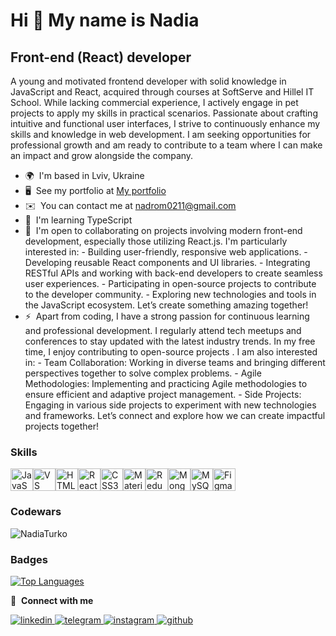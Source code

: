 Hi 👋 My name is Nadia
=============================================================================================================================

Front-end (React) developer
---------------------------

A young and motivated frontend developer with solid knowledge in JavaScript and React, acquired through courses at SoftServe and Hillel IT School. While lacking commercial experience, I actively engage in pet projects to apply my skills in practical scenarios. Passionate about crafting intuitive and functional user interfaces, I strive to continuously enhance my skills and knowledge in web development. I am seeking opportunities for professional growth and am ready to contribute to a team where I can make an impact and grow alongside the company.

* 🌍  I'm based in Lviv, Ukraine
* 🖥️  See my portfolio at [My portfolio](http://nadiaturko.github.io/portfolio/)
* ✉️  You can contact me at [nadrom0211@gmail.com](mailto:nadrom0211@gmail.com)
* 🧠  I'm learning TypeScript
* 🤝  I'm open to collaborating on projects involving modern front-end development, especially those utilizing React.js. I'm particularly interested in: - Building user-friendly, responsive web applications. - Developing reusable React components and UI libraries. - Integrating RESTful APIs and working with back-end developers to create seamless user experiences. - Participating in open-source projects to contribute to the developer community. - Exploring new technologies and tools in the JavaScript ecosystem. Let’s create something amazing together!
* ⚡  Apart from coding, I have a strong passion for continuous learning and professional development. I regularly attend tech meetups and conferences to stay updated with the latest industry trends. In my free time, I enjoy contributing to open-source projects . I am also interested in: - Team Collaboration: Working in diverse teams and bringing different perspectives together to solve complex problems. - Agile Methodologies: Implementing and practicing Agile methodologies to ensure efficient and adaptive project management. - Side Projects: Engaging in various side projects to experiment with new technologies and frameworks. Let’s connect and explore how we can create impactful projects together!

### Skills


<p align="left">
<a href="https://developer.mozilla.org/en-US/docs/Web/JavaScript" target="_blank" rel="noreferrer"><img src="https://raw.githubusercontent.com/danielcranney/readme-generator/main/public/icons/skills/javascript-colored.svg" width="36" height="36" alt="JavaScript" /></a><a href="https://code.visualstudio.com/" target="_blank" rel="noreferrer"><img src="https://raw.githubusercontent.com/danielcranney/readme-generator/main/public/icons/skills/visualstudiocode.svg" width="36" height="36" alt="VS Code" /></a><a href="https://developer.mozilla.org/en-US/docs/Glossary/HTML5" target="_blank" rel="noreferrer"><img src="https://raw.githubusercontent.com/danielcranney/readme-generator/main/public/icons/skills/html5-colored.svg" width="36" height="36" alt="HTML5" /></a><a href="https://reactjs.org/" target="_blank" rel="noreferrer"><img src="https://raw.githubusercontent.com/danielcranney/readme-generator/main/public/icons/skills/react-colored.svg" width="36" height="36" alt="React" /></a><a href="https://www.w3.org/TR/CSS/#css" target="_blank" rel="noreferrer"><img src="https://raw.githubusercontent.com/danielcranney/readme-generator/main/public/icons/skills/css3-colored.svg" width="36" height="36" alt="CSS3" /></a><a href="https://mui.com/" target="_blank" rel="noreferrer"><img src="https://raw.githubusercontent.com/danielcranney/readme-generator/main/public/icons/skills/materialui-colored.svg" width="36" height="36" alt="Material UI" /></a><a href="https://redux.js.org/" target="_blank" rel="noreferrer"><img src="https://raw.githubusercontent.com/danielcranney/readme-generator/main/public/icons/skills/redux-colored.svg" width="36" height="36" alt="Redux" /></a><a href="https://www.mongodb.com/" target="_blank" rel="noreferrer"><img src="https://raw.githubusercontent.com/danielcranney/readme-generator/main/public/icons/skills/mongodb-colored.svg" width="36" height="36" alt="MongoDB" /></a><a href="https://www.mysql.com/" target="_blank" rel="noreferrer"><img src="https://raw.githubusercontent.com/danielcranney/readme-generator/main/public/icons/skills/mysql-colored.svg" width="36" height="36" alt="MySQL" /></a><a href="https://www.figma.com/" target="_blank" rel="noreferrer"><img src="https://raw.githubusercontent.com/danielcranney/readme-generator/main/public/icons/skills/figma-colored.svg" width="36" height="36" alt="Figma" /></a>
</p>

### Codewars

<p alight="left"><img align="center" src="https://codewars-stats-ignacio-cuadra.vercel.app/?username=NadiaTurko&theme=halloween" alt = "NadiaTurko"/></p>

### Badges

<a href="https://github.com/NadiaTurko" align="left"><img src="https://github-readme-stats.vercel.app/api/top-langs/?username=NadiaTurko&langs_count=10&title_color=facc15&text_color=facc15&icon_color=64748b&bg_color=22272e&hide_border=true&locale=en&custom_title=Top%20%Languages" alt="Top Languages" /></a>

🔗 &nbsp;**Connect with me**
<div align="left">
<a href="https://linkedin.com/in/nadiia-romanchuk-42930630a/" target="_blank">
<img src=https://img.shields.io/badge/linkedin-%231E77B5.svg?&style=for-the-badge&logo=linkedin&logoColor=yellow alt=linkedin style="margin-bottom: 5px;" />
</a>
<a href="https://t.me/nadrom0211" target="_blank">
<img src=https://img.shields.io/badge/Telegram-2CA5E0?style=for-the-badge&logo=telegram&logoColor=yellow alt=telegram style="margin-bottom: 5px;" />
</a>
<a href="https://discord.gg/EmS3aDUU" target="_blank">
<img src=https://img.shields.io/badge/Discord-7289DA?style=for-the-badge&logo=discord&logoColor=yellow alt=instagram style="margin-bottom: 5px;" />
</a>
<a href="https://github.com/NadiaTurko" target="_blank">
<img src=https://img.shields.io/badge/github-%2324292e.svg?&style=for-the-badge&logo=github&logoColor=yellow alt=github style="margin-bottom: 5px;" />
</a>  
</div>  
